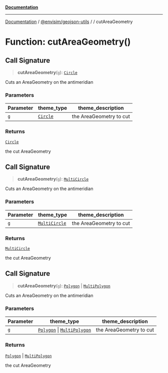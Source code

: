 [**Documentation**](../../../README.md)

---

[Documentation](../../../README.md) / [@envisim/geojson-utils](../README.md) / [](../README.md) / cutAreaGeometry

# Function: cutAreaGeometry()

## Call Signature

> **cutAreaGeometry**(`g`): [`Circle`](../geojson/interfaces/Circle.md)

Cuts an AreaGeometry on the antimeridian

### Parameters

| Parameter | theme_type                                  | theme_description       |
| --------- | ------------------------------------------- | ----------------------- |
| `g`       | [`Circle`](../geojson/interfaces/Circle.md) | the AreaGeometry to cut |

### Returns

[`Circle`](../geojson/interfaces/Circle.md)

the cut AreaGeometry

## Call Signature

> **cutAreaGeometry**(`g`): [`MultiCircle`](../geojson/interfaces/MultiCircle.md)

Cuts an AreaGeometry on the antimeridian

### Parameters

| Parameter | theme_type                                            | theme_description       |
| --------- | ----------------------------------------------------- | ----------------------- |
| `g`       | [`MultiCircle`](../geojson/interfaces/MultiCircle.md) | the AreaGeometry to cut |

### Returns

[`MultiCircle`](../geojson/interfaces/MultiCircle.md)

the cut AreaGeometry

## Call Signature

> **cutAreaGeometry**(`g`): [`Polygon`](../geojson/type-aliases/Polygon.md) \| [`MultiPolygon`](../geojson/type-aliases/MultiPolygon.md)

Cuts an AreaGeometry on the antimeridian

### Parameters

| Parameter | theme_type                                                                                                   | theme_description       |
| --------- | ------------------------------------------------------------------------------------------------------------ | ----------------------- |
| `g`       | [`Polygon`](../geojson/type-aliases/Polygon.md) \| [`MultiPolygon`](../geojson/type-aliases/MultiPolygon.md) | the AreaGeometry to cut |

### Returns

[`Polygon`](../geojson/type-aliases/Polygon.md) \| [`MultiPolygon`](../geojson/type-aliases/MultiPolygon.md)

the cut AreaGeometry
